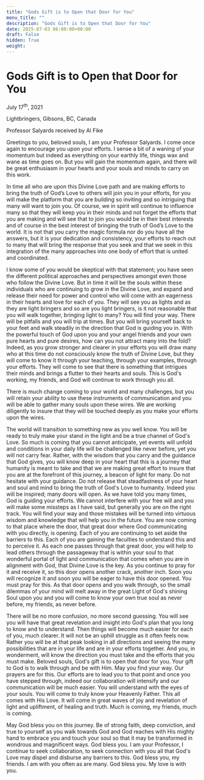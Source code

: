 ```yaml
---
title: "Gods Gift is to Open that Door for You"
menu_title: ""
description: "Gods Gift is to Open that Door for You"
date: 2025-07-03 06:00:00+00:00
draft: False
hidden: True
weight:
---
```

# Gods Gift is to Open that Door for You

July 17<sup>th</sup>, 2021

Lightbringers, Gibsons, BC, Canada

Professor Salyards received by Al Fike

Greetings to you, beloved souls, I am your Professor Salyards. I come once again to encourage you upon your efforts. I sense a bit of a waning of your momentum but indeed as everything on your earthly life, things wax and wane as time goes on. But you will gain the momentum again, and there will be great enthusiasm in your hearts and your souls and minds to carry on this work.

In time all who are upon this Divine Love path and are making efforts to bring the truth of God’s Love to others will join you in your efforts, for you will make the platform that you are building so inviting and so intriguing that many will want to join you. Of course, we in spirit will continue to influence many so that they will keep you in their minds and not forget the efforts that you are making and will see that to join you would be in their best interests and of course in the best interest of bringing the truth of God’s Love to the world. It is not that you carry the magic formula nor do you have all the answers, but it is your dedication and consistency, your efforts to reach out to many that will bring the response that you seek and that we seek in this integration of the many approaches into one body of effort that is united and coordinated.

I know some of you would be skeptical with that statement; you have seen the different political approaches and perspectives amongst even those who follow the Divine Love. But in time it will be the souls within these individuals who are continuing to grow in the Divine Love, and expand and release their need for power and control who will come with an eagerness in their hearts and love for each of you. They will see you as lights and as they are light bringers and so are you light bringers, is it not reasonable that you will walk together, bringing light to many? You will find your way. There will be pitfalls and you will trip at times. But you will bring yourself back to your feet and walk steadily in the direction that God is guiding you in. With the powerful touch of God upon you and  your angel friends and your own pure hearts and pure desires, how can you not attract many into the fold? Indeed, as you grow stronger and clearer in your efforts you will draw many who at this time do not consciously know the truth of Divine Love, but they will come to know it through your teaching, through your examples, through your efforts. They will come to see that there is something that intrigues their minds and brings a flutter to their hearts and souls. This is God's working, my friends, and God will continue to work through you all.

There is much change coming to your world and many challenges, but you will retain your ability to use these instruments of communication and you will be able to gather many souls upon these wires. We are working diligently to insure that they will be touched deeply as you make your efforts upon the wires.

The world will transition to something new as you well know. You will be ready  to truly make your stand in the light and be a true channel of God's Love. So much is coming that you cannot anticipate, yet events will unfold and conditions in your daily life will be challenged like never before, yet you will not carry fear. Rather, with the wisdom that you carry and the guidance that God gives, you will know deep in your heart that this is a journey that humanity is meant to take and that we are making great effort to insure that you are at the forefront of this journey, a beacon of light for many. Do not hesitate with your guidance. Do not release that steadfastness of your heart and soul and mind to bring the truth of God's Love to humanity. Indeed you will be inspired; many doors will open. As we have told you many times, God is guiding your efforts. We cannot interfere with your free will and you will make some missteps as I have said, but generally you are on the right track. You will find your way and those mistakes will be turned into virtuous wisdom and knowledge that will help you in the future. You are now coming to that place where the door, that great door where God communicating with you directly, is opening. Each of you are continuing to set aside the barriers to this. Each of you are gaining the faculties to understand this and to perceive it. As each one passes through that great door, you will help to lead others through the passageway that is within your soul to that wonderful portal of light and communication that comes when you are in alignment with God, that Divine Love is the key. As you continue to pray for it and receive it, so this door opens another crack, another inch. Soon you will recognize it and soon you will be eager to have this door opened. You must pray for this. As that door opens and you walk through, so the small dilemmas of your mind will melt away in the great Light of God's shining Soul upon you and you will come to know your own true soul as never before, my friends, as never before.

There will be no more confusion, no more second guessing. You will see you will have that great revelation and insight into God's plan that you long to know and to understand. Then things will become much easier for each of you, much clearer. It will not be an uphill struggle as it often feels now. Rather you will be at that peak looking in all directions and seeing the many possibilities that are in your life and are in your efforts together. And you, in wonderment, will know the direction you must take and the efforts that you must make. Beloved souls, God's gift is to open that door for you. Your gift to God is to walk through and be with Him. May you find your way. Our prayers are for this. Our efforts are to lead you to that point and once you have stepped through, indeed our collaboration will intensify and our communication will be much easier. You will understand with the eyes of your souls. You will come to truly know your Heavenly Father. This all comes with His Love. It will come in great waves of joy and revelation of light and upliftment, of healing and truth. Much is coming, my friends, much is coming.

May God bless you on this journey. Be of strong faith, deep conviction, and true to yourself as you walk towards God and God reaches with His mighty hand to embrace you and touch your soul so that it may be transformed in wondrous and magnificent ways. God bless you. I am your Professor, I continue to seek collaboration, to seek connection with you all that God's Love may dispel and disburse any barriers to this. God bless you, my friends. I am with you often as are many. God bless you. My love is with you. 
